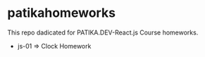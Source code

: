 # patikahomeworks
This repo dadicated for PATIKA.DEV-React.js Course homeworks.
* js-01 => Clock Homework
